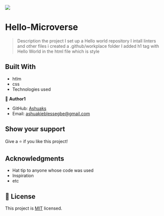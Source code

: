![](https://img.shields.io/badge/Microverse-blueviolet)

# Hello-Microverse

> Description the project
I set up a Hello world repository
I intall linters and other files
i created a .github/workplace folder
I added h1 tag with Hello World in the html file which is style 

## Built With
- htlm
- css
- Technologies used

👤 **Author1**
- GitHub: [Ashuaks](https://github.com/)
- Email: ashuakieblessegbe@gmail.com


## Show your support

Give a ⭐️ if you like this project!

## Acknowledgments

- Hat tip to anyone whose code was used
- Inspiration
- etc

## 📝 License

This project is [MIT](./MIT.md) licensed.